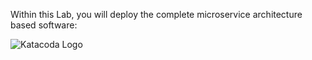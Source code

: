 Within this Lab, you will deploy the complete microservice architecture based software: 


![Katacoda Logo](assets/voting-app.png)


